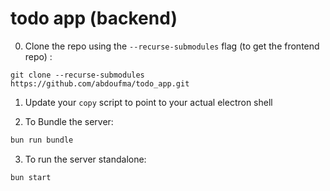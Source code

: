 # todo app (backend)

0. Clone the repo using the `--recurse-submodules` flag (to get the frontend repo) : 
```
git clone --recurse-submodules https://github.com/abdoufma/todo_app.git
```

1. Update your `copy` script to point to your actual electron shell

2. To Bundle the server:

```bash
bun run bundle
```

3. To run the server standalone:

```bash
bun start
```